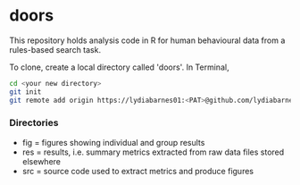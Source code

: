 # doors

This repository holds analysis code in R for human behavioural data from a rules-based search task. 

To clone, create a local directory called 'doors'. In Terminal, 

```bash
cd <your new directory>
git init
git remote add origin https://lydiabarnes01:<PAT>@github.com/lydiabarnes01/doors.git
```

### Directories

- fig = figures showing individual and group results
- res = results, i.e. summary metrics extracted from raw data files stored elsewhere
- src = source code used to extract metrics and produce figures

